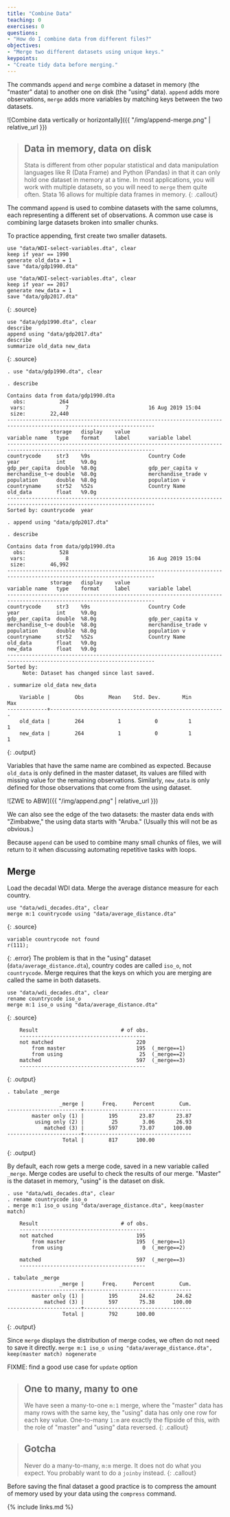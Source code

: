 ```yaml
---
title: "Combine Data"
teaching: 0
exercises: 0
questions:
- "How do I combine data from different files?"
objectives:
- "Merge two different datasets using unique keys."
keypoints:
- "Create tidy data before merging."
---
```


The commands `append` and `merge` combine a dataset in memory (the "master" data) to another one on disk (the "using" data). `append` adds more observations, `merge` adds more variables by matching keys between the two datasets.

![Combine data vertically or horizontally]({{ "/img/append-merge.png" | relative_url }}) 

> ## Data in memory, data on disk
> Stata is different from other popular statistical and data manipulation languages like R (Data Frame) and Python (Pandas) in that it can only hold one dataset in memory at a time. In most applications, you will work with multiple datasets, so you will need to `merge` them quite often. Stata 16 allows for multiple data frames in memory.
{: .callout}

The command `append` is used to combine datasets with the same columns, each representing a different set of observations. A common use case is combining large datasets broken into smaller chunks.

To practice appending, first create two smaller datasets.
```
use "data/WDI-select-variables.dta", clear
keep if year == 1990
generate old_data = 1
save "data/gdp1990.dta"

use "data/WDI-select-variables.dta", clear
keep if year == 2017
generate new_data = 1
save "data/gdp2017.dta"
```
{: .source}

```
use "data/gdp1990.dta", clear
describe
append using "data/gdp2017.dta"
describe
summarize old_data new_data
```
{: .source}

```
. use "data/gdp1990.dta", clear

. describe

Contains data from data/gdp1990.dta
  obs:           264                          
 vars:             7                          16 Aug 2019 15:04
 size:        22,440                          
----------------------------------------------------------------------------------------------------------------------
              storage   display    value
variable name   type    format     label      variable label
----------------------------------------------------------------------------------------------------------------------
countrycode     str3    %9s                   Country Code
year            int     %9.0g                 
gdp_per_capita  double  %8.0g                 gdp_per_capita v
merchandise_t~e double  %8.0g                 merchandise_trade v
population      double  %8.0g                 population v
countryname     str52   %52s                  Country Name
old_data        float   %9.0g                 
----------------------------------------------------------------------------------------------------------------------
Sorted by: countrycode  year

. append using "data/gdp2017.dta"

. describe

Contains data from data/gdp1990.dta
  obs:           528                          
 vars:             8                          16 Aug 2019 15:04
 size:        46,992                          
----------------------------------------------------------------------------------------------------------------------
              storage   display    value
variable name   type    format     label      variable label
----------------------------------------------------------------------------------------------------------------------
countrycode     str3    %9s                   Country Code
year            int     %9.0g                 
gdp_per_capita  double  %8.0g                 gdp_per_capita v
merchandise_t~e double  %8.0g                 merchandise_trade v
population      double  %8.0g                 population v
countryname     str52   %52s                  Country Name
old_data        float   %9.0g                 
new_data        float   %9.0g                 
----------------------------------------------------------------------------------------------------------------------
Sorted by: 
     Note: Dataset has changed since last saved.

. summarize old_data new_data

    Variable |        Obs        Mean    Std. Dev.       Min        Max
-------------+---------------------------------------------------------
    old_data |        264           1           0          1          1
    new_data |        264           1           0          1          1
```
{: .output}

Variables that have the same name are combined as expected. Because `old_data` is only defined in the master dataset, its values are filled with missing value for the remaining observations. Similarly, `new_data` is only defined for those observations that come from the using dataset.

![ZWE to ABW]({{ "/img/append.png" | relative_url }}) 

We can also see the edge of the two datasets: the master data ends with "Zimbabwe," the using data starts with "Aruba." (Usually this will not be as obvious.)

Because `append` can be used to combine many small chunks of files, we will return to it when discussing automating repetitive tasks with loops.

## Merge
Load the decadal WDI data. Merge the average distance measure for each country. 

```
use "data/wdi_decades.dta", clear
merge m:1 countrycode using "data/average_distance.dta"
```
{: .source}
```
variable countrycode not found
r(111);
```
{: .error}
The problem is that in the "using" dataset (`data/average_distance.dta`), country codes are called `iso_o`, not `countrycode`. Merge requires that the keys on which you are merging are called the same in both datasets.
```
use "data/wdi_decades.dta", clear
rename countrycode iso_o
merge m:1 iso_o using "data/average_distance.dta"
```
{: .source}
```
    Result                           # of obs.
    -----------------------------------------
    not matched                           220
        from master                       195  (_merge==1)
        from using                         25  (_merge==2)
    matched                               597  (_merge==3)
    -----------------------------------------
```
{: .output}

```
. tabulate _merge

                 _merge |      Freq.     Percent        Cum.
------------------------+-----------------------------------
        master only (1) |        195       23.87       23.87
         using only (2) |         25        3.06       26.93
            matched (3) |        597       73.07      100.00
------------------------+-----------------------------------
                  Total |        817      100.00
```
{: .output}

By default, each row gets a merge code, saved in a new variable called `_merge`. Merge codes are useful to check the results of our merge. "Master" is the dataset in memory, "using" is the dataset on disk. 

```
. use "data/wdi_decades.dta", clear
. rename countrycode iso_o
. merge m:1 iso_o using "data/average_distance.dta", keep(master match)

    Result                           # of obs.
    -----------------------------------------
    not matched                           195
        from master                       195  (_merge==1)
        from using                          0  (_merge==2)

    matched                               597  (_merge==3)
    -----------------------------------------

. tabulate _merge
                 _merge |      Freq.     Percent        Cum.
------------------------+-----------------------------------
        master only (1) |        195       24.62       24.62
            matched (3) |        597       75.38      100.00
------------------------+-----------------------------------
                  Total |        792      100.00

```
{: .output}

Since `merge` displays the distribution of merge codes, we often do not need to save it directly. `merge m:1 iso_o using "data/average_distance.dta", keep(master match) nogenerate`

FIXME: find a good use case for `update` option 

> ## One to many, many to one
> We have seen a many-to-one `m:1` merge, where the "master" data has many rows with the same key, the "using" data has only one row for each key value. One-to-many `1:m` are exactly the flipside of this, with the role of "master" and "using" data reversed. 
{: .callout}

> ## Gotcha
> Never do a many-to-many, `m:m` merge. It does not do what you expect. You probably want to do a `joinby` instead.
{: .callout}

Before saving the final dataset a good practice is to compress the amount of memory used by your data using the `compress` command.


{% include links.md %}
